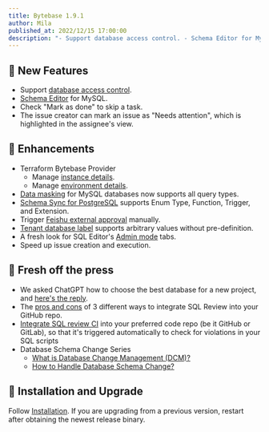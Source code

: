 ```yaml
---
title: Bytebase 1.9.1
author: Mila
published_at: 2022/12/15 17:00:00
description: "- Support database access control. - Schema Editor for MySQL. - Check Mark as done to skip a task. - Mark issue as Needs Attention."
---
```


## 🚀 New Features

- Support [database access control](/docs/administration/database-access-control).
- [Schema Editor](/docs/change-database/schema-editor) for MySQL.
- Check "Mark as done" to skip a task.
- The issue creator can mark an issue as "Needs attention", which is highlighted in the assignee's view.

## 🎄 Enhancements

- Terraform Bytebase Provider
  - Manage [instance details](https://registry.terraform.io/providers/bytebase/bytebase/latest/docs/resources/instance).
  - Manage [environment details](https://registry.terraform.io/providers/bytebase/bytebase/latest/docs/resources/environment).
- [Data masking](/docs/administration/anonymize-data) for MySQL databases now supports all query types.
- [Schema Sync for PostgreSQL](/docs/change-database/synchronize-schema) supports Enum Type, Function, Trigger, and Extension.
- Trigger [Feishu external approval](/docs/administration/webhook-integration/external-approval) manually.
- [Tenant database label](/docs/batch-change/overview#labels) supports arbitrary values without pre-definition.
- A fresh look for SQL Editor's [Admin mode](/docs/sql-editor/admin-mode) tabs.
- Speed up issue creation and execution.

## 📰 Fresh off the press

- We asked ChatGPT how to choose the best database for a new project, and [here's the reply](/blog/how-to-choose-database-by-chatgpt).
- The [pros and cons](/blog/integrate-sql-review-into-github) of 3 different ways to integrate SQL Review into your GitHub repo.
- [Integrate SQL review CI](/docs/tutorials/how-to-integrate-sql-review-into-gitlab-github-ci) into your preferred code repo (be it GitHub or GitLab), so that it's triggered automatically to check for violations in your SQL scripts
- Database Schema Change Series
  - [What is Database Change Management (DCM)?](/blog/what-is-database-change-management)
  - [How to Handle Database Schema Change?](/blog/how-to-handle-database-schema-change)

## 📕 Installation and Upgrade

Follow [Installation](/docs/get-started/install/overview). If you are upgrading from a previous version, restart after obtaining the newest release binary.
